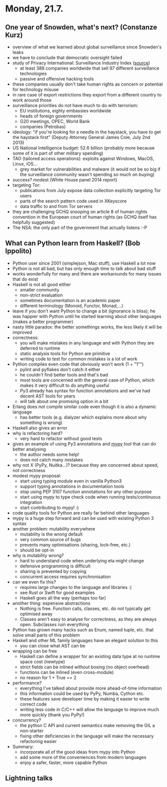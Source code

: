 # Monday, 21.7.

## One year of Snowden, what's next? (Constanze Kurz)
* overview of what we learned about global surveillance since Snowden's leaks
* we have to conclude that democratic oversight failed
* study of Privacy International: Surveillance Industry Index ([source](https://www.privacyinternational.org/sii/))
	* at least 388 companies worldwide that sell 97 different surveillance technologies
	* passive and offensive hacking tools
* these companies usually don't take human rights as concern or potential for technology misuse
* in rare case of export restrictions they export from a different country to work around those
* surveillance priorities do not have much to do with terrorism:
	* EU institutions, eighty embassies worldwide
	* heads of foreign governments
	* G20 meetings, OPEC, World Bank
	* companies (Petrobas)
* ideology: "if you're looking for a needle in the haystack, you have to get the haystack first" (Deputy Attorney General James Cole, July 2nd 2013)
* US National Intelligence budget: 52.6 billion (probably more because some of it is part of other military spending)
* TAO (tailored access operations): exploits against Windows, MacOS, Linux, iOS...
	* grey market for vulnerabilities and malware (it would not be so big if the surveillance community wasn't spending so much on buying)
* success? modest (White House panel 2014 report)
* targeting Tor:
	* publications from July expose data collection explicitly targeting Tor users
	* parts of the search pattern code used in XKeyscore
	* data traffic to and from Tor servers
* they are challenging GCHQ snooping on article 8 of human rights convention in the European court of human rights (as GCHQ itself has helpfully suggested)
* The NSA: the only part of the government that actually listens :-P


## What can Python learn from Haskell? (Bob Ippolito)
* Python user since 2001 (simplejson, Mac stuff), use Haskell a lot now
* Python is not all bad, but has only enough time to talk about bad stuff
* works wonderfully for many and there are workarounds for many issues that do exist
* Haskell is not all good either
	* smaller community
	* non-strict evaluation
	* sometimes documentation is an academic paper
	* different terminology (Monoid, Functor, Monad,...)
* leave if you don't want Python to change a bit (ignorance is bliss); he was happier with Python until he started learning about other languages (makes a better programmer)
* nasty little paradox: the better somethings works, the less likely it will be improved
* correctness:
	* you will make mistakes in any language and with Python they are deferred to runtime
	* static analysis tools for Python are primitive
	* writing code to test for common mistakes is a lot of work
* Python compiles even code that obviously won't work (1 + "1"")
	* pylint and pyflakes don't catch it either
	* he couldn't find better tools and that's bad
	* most tools are concerned with the general case of Python, which makes it very difficult to do anything useful
	* Py3 already has syntax for function annotations and we've had decent AST tools for years
	* will talk about one promising option in a bit
* Erlang does not compile similar code even though it is also a dynamic language
	* has better tools (e.g. dialyzer which explains more about why something is wrong)
* Haskell also gives an error
* why is refactoring hard?
	* very hard to refactor without good tests
* gives an example of using Py3 annotations and [mypy](http://www.mypy-lang.org/) tool that can do better analysing
	* the author needs some help!
	* does not catch many mistakes
* why not X (PyPy, Nuitka...)? because they are concerned about speed, not correctness
* modest mypy proposal:
	* start using typing module even in vanilla Python3
	* support typing annotations in documentation tools
	* stop using PEP 3107 function annotations for any other purpose
	* start using mypy to type check code when running tests/continuous integration
	* start contributing to mypy! :)
* code quality tools for Python are really far behind other languages
* mypy is a huge step forward and can be used with existing Python 3 syntax
* another problem: mutability everywhere
	* mutability is the wrong default
	* very common source of bugs
	* prevents many optimisations (sharing, lock-free, etc.)
	* should be opt-in
* why is mutability wrong?
	* hard to understand code when underlying eta might change
	* defensive programming is difficult
	* sharing is prevented by copying
	* concurrent access requires synchronisation
* can we even fix this?
	* requires large changes to the language and libraries :(
	* see Rust or Swift for good examples
	* Haskell goes all the way (perhaps too far)
* another thing: expensive abstractions
	* Nothing is free. Function calls, classes, etc. do not typically get optimised away
	* Classes aren't easy to analyse for correctness, as they are always open. Subclasses ruin everything
* Python has grown many hacks such as Enum, named tuple, etc. that solve small parts of this problem
* Haskell and other ML family languages have an elegant solution to this
	* you can close what AST can be
* wrapping can be free
	* Haskell can define a wrapper for an existing data type at no runtime space cost (newtype)
	* strict fields can be inlined without boxing (no object overhead)
	* functions can be inlined (even cross-module)
	* no reason for 1 + True == 2
* performance?
	* everything I've talked about provide more ahead-of-time information
	* this information could be used by PyPy, Numba, Cython etc.
	* these features save developer time by making it easier to write correct code
	* writing less code in C/C++ will allow the language to improve much more quickly (thank you PyPy!)
* concurrency?
	* the python C API and current semantics make removing the GIL a non-starter
	* fixing other deficiencies in the language will make the necessary refactoring easier
* Summary:
	* incorporate all of the good ideas from mypy into Python
	* add some more of the conveniences from modern languages
	* enjoy a safer, faster, more capable Python


## Lightning talks
